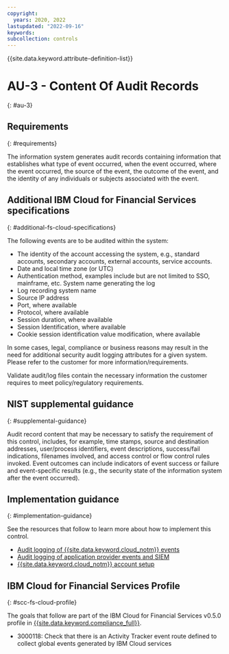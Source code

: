 ```yaml
---
copyright:
  years: 2020, 2022
lastupdated: "2022-09-16"
keywords: 
subcollection: controls
---
```


{{site.data.keyword.attribute-definition-list}}

# AU-3 - Content Of Audit Records
{: #au-3}

## Requirements
{: #requirements}

The information system generates audit records containing information that establishes what type of event occurred, when the event occurred, where the event occurred, the source of the event, the outcome of the event, and the identity of any individuals or subjects associated with the event.

## Additional IBM Cloud for Financial Services specifications
{: #additional-fs-cloud-specifications}

The following events are to be audited within the system:
- The identity of the account accessing the system, e.g., standard accounts, secondary accounts, external accounts, service accounts.
- Date and local time zone (or UTC)
- Authentication method, examples include but are not limited to SSO, mainframe, etc.
System name generating the log
- Log recording system name
- Source IP address
- Port, where available
- Protocol, where available
- Session duration, where available
- Session Identification, where available
- Cookie session identification value modification, where available

In some cases, legal, compliance or business reasons may result in the need for additional security audit logging attributes for a given system. Please refer to the customer for more information/requirements.

Validate audit/log files contain the necessary information the customer requires to meet policy/regulatory requirements.

## NIST supplemental guidance
{: #supplemental-guidance}

Audit record content that may be necessary to satisfy the requirement of this control, includes, for example, time stamps, source and destination addresses, user/process identifiers, event descriptions, success/fail indications, filenames involved, and access control or flow control rules invoked. Event outcomes can include indicators of event success or failure and event-specific results (e.g., the security state of the information system after the event occurred).


## Implementation guidance
{: #implementation-guidance}

See the resources that follow to learn more about how to implement this control.

- [Audit logging of {{site.data.keyword.cloud_notm}} events](/docs/framework-financial-services?topic=framework-financial-services-shared-logging-audit)
- [Audit logging of application provider events and SIEM](/docs/framework-financial-services?topic=framework-financial-services-shared-logging-audit-provider)
- [{{site.data.keyword.cloud_notm}} account setup](/docs/framework-financial-services?topic=framework-financial-services-shared-account-setup)

## IBM Cloud for Financial Services Profile
{: #scc-fs-cloud-profile}

The goals that follow are part of the IBM Cloud for Financial Services v0.5.0 profile in [{{site.data.keyword.compliance_full}}](/docs/security-compliance?topic=security-compliance-getting-started).

- 3000118: Check that there is an Activity Tracker event route defined to collect global events generated by IBM Cloud services

